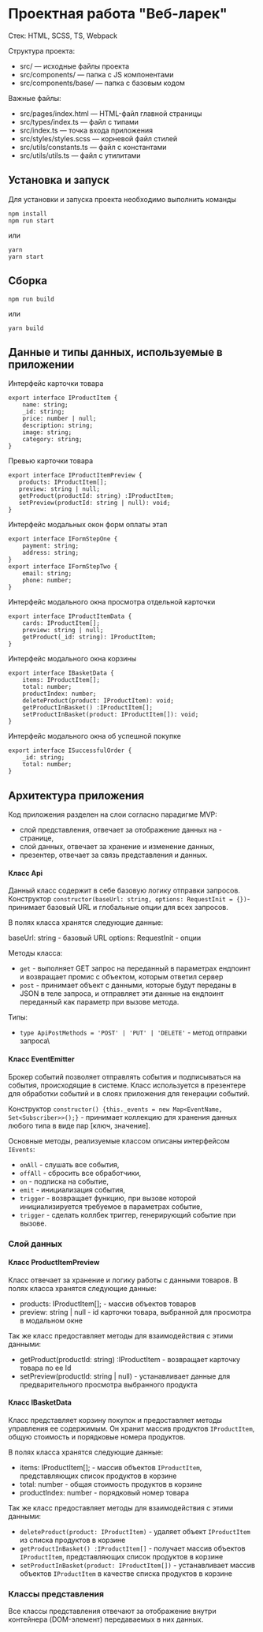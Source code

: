 # Проектная работа "Веб-ларек"

Стек: HTML, SCSS, TS, Webpack

Структура проекта:
- src/ — исходные файлы проекта
- src/components/ — папка с JS компонентами
- src/components/base/ — папка с базовым кодом

Важные файлы:
- src/pages/index.html — HTML-файл главной страницы
- src/types/index.ts — файл с типами
- src/index.ts — точка входа приложения
- src/styles/styles.scss — корневой файл стилей
- src/utils/constants.ts — файл с константами
- src/utils/utils.ts — файл с утилитами

## Установка и запуск
Для установки и запуска проекта необходимо выполнить команды

```
npm install
npm run start
```

или

```
yarn
yarn start
```
## Сборка

```
npm run build
```

или

```
yarn build
```

## Данные и типы данных, используемые в приложении
Интерфейс карточки товара
```
export interface IProductItem {
    name: string;
    _id: string;
    price: number | null;
    description: string;
    image: string;
    category: string;
}
```
Превью карточки товара 
 ```
export interface IProductItemPreview {
    products: IProductItem[];
    preview: string | null;
    getProduct(productId: string) :IProductItem;
    setPreview(productId: string | null): void;
}
```
Интерфейс модальных окон форм оплаты этап
```
export interface IFormStepOne {
    payment: string;
    address: string;
}
export interface IFormStepTwo {
    email: string;
    phone: number;
}
```
Интерфейс модального окна просмотра отдельной карточки
```
export interface IProductItemData {
    cards: IProductItem[];
    preview: string | null;
    getProduct(_id: string): IProductItem;
}
```
Интерфейс модального окна корзины
```
export interface IBasketData {
    items: IProductItem[];
    total: number;
    productIndex: number; 
    deleteProduct(product: IProductItem): void;
    getProductInBasket() :IProductItem[];
    setProductInBasket(product: IProductItem[]): void; 
}
```
Интерфейс модального окна об успешной покупке
```
export interface ISuccessfulOrder {
    _id: string;
    total: number;
}
```
## Архитектура приложения
Код приложения разделен на слои согласно парадигме MVP:
- слой представления, отвечает за отображение данных на - странице,
- слой данных, отвечает за хранение и изменение данных,
- презентер, отвечает за связь представления и данных.
  
#### Класс Api 

Данный класс содержит в себе базовую логику отправки запросов. Конструктор `constructor(baseUrl: string, options: RequestInit = {})`- принимает базовый URL и глобальные опции для всех запросов.

В полях класса хранятся следующие данные:

baseUrl: string - базовый URL
options: RequestInit - опции

Методы класса:

- `get` - выполняет GET запрос на переданный в параметрах ендпоинт и возвращает промис с объектом, которым ответил сервер
- `post` - принимает объект с данными, которые будут переданы в JSON в теле запроса, и отправляет эти данные на ендпоинт переданный как параметр при вызове метода.

Типы:

- `type ApiPostMethods = 'POST' | 'PUT' | 'DELETE'` - метод отправки запроса\

#### Класс EventEmitter

Брокер событий позволяет отправлять события и подписываться на события, происходящие в системе. Класс используется в презентере для обработки событий и в слоях приложения для генерации событий.

Конструктор `constructor() {this._events = new Map<EventName, Set<Subscriber>>();}` - принимает коллекцию для хранения данных любого типа в виде пар [ключ, значение].

Основные методы, реализуемые классом описаны интерфейсом `IEvents`:
- `onAll` - слушать все события,
- `offAll` - сбросить все обработчики,
- `on` - подписка на событие,
- `emit` - инициализация события,
- `trigger` - возвращает функцию, при вызове которой инициализируется требуемое в параметрах событие,
- `trigger` - сделать коллбек триггер, генерирующий событие при вызове.
  
### Слой данных 

#### Класс ProductItemPreview

Класс отвечает за хранение и логику работы с данными товаров.
В полях класса хранятся следующие данные:

- products: IProductItem[]; - массив объектов товаров
- preview: string | null - id карточки товара, выбранной для просмотра в модальном окне

Так же класс предоставляет методы для взаимодействия с этими данными: 

- getProduct(productId: string) :IProductItem - возвращает карточку товара по ее Id
- setPreview(productId: string | null) -  устанавливает данные для предварительного просмотра выбранного продукта
  
#### Класс IBasketData

Класс представляет корзину покупок и предоставляет методы управления ее содержимым. Он хранит массив продуктов `IProductItem`, общую стоимость и порядковые номера продуктов.

В полях класса хранятся следующие данные:

- items: IProductItem[]; - массив объектов `IProductItem`, представляющих список продуктов в корзине
- total: number - общая стоимость продуктов в корзине
- productIndex: number - порядковый номер товара 

Так же класс предоставляет методы для взаимодействия с этими данными: 

- `deleteProduct(product: IProductItem)` - удаляет объект `IProductItem` из списка продуктов в корзине
- `getProductInBasket() :IProductItem[]` - получает массив объектов `IProductItem`, представляющих список продуктов в корзине
- `setProductInBasket(product: IProductItem[])` - устанавливает массив объектов `IProductItem` в качестве списка продуктов в корзине

 ### Классы представления 
Все классы представления отвечают за отображение внутри контейнера (DOM-элемент) передаваемых в них данных.
